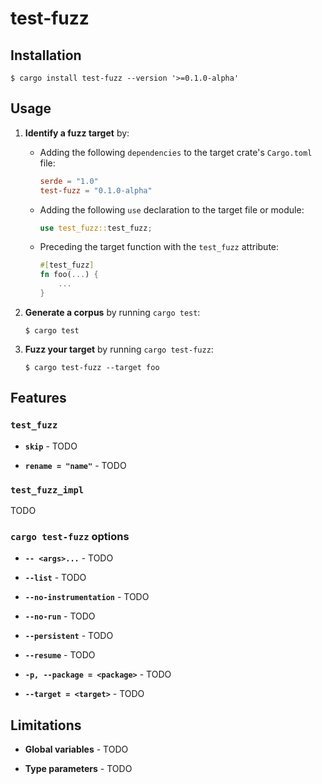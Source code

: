 # test-fuzz

## Installation

```
$ cargo install test-fuzz --version '>=0.1.0-alpha'
```

## Usage

1. **Identify a fuzz target** by:
    - Adding the following `dependencies` to the target crate's `Cargo.toml` file:
        ```toml
        serde = "1.0"
        test-fuzz = "0.1.0-alpha"
        ```
    - Adding the following `use` declaration to the target file or module:
        ```rust
        use test_fuzz::test_fuzz;
        ```
    - Preceding the target function with the `test_fuzz` attribute:
        ```rust
        #[test_fuzz]
        fn foo(...) {
            ...
        }
        ```

2. **Generate a corpus** by running `cargo test`:
    ```
    $ cargo test
    ```

3. **Fuzz your target** by running `cargo test-fuzz`:
    ```
    $ cargo test-fuzz --target foo
    ```

## Features

### `test_fuzz`

* **`skip`** - TODO

* **`rename = "name"`** - TODO

### `test_fuzz_impl`

TODO

### `cargo test-fuzz` options

* **`-- <args>...`** - TODO

* **`--list`** - TODO

* **`--no-instrumentation`** - TODO

* **`--no-run`** - TODO

* **`--persistent`** - TODO

* **`--resume`** - TODO

* **`-p, --package = <package>`** - TODO

* **`--target = <target>`** - TODO

## Limitations

* **Global variables** - TODO

* **Type parameters** - TODO
